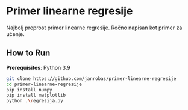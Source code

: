 # Primer linearne regresije
Najbolj preprost primer linearne regresije. Ročno napisan kot primer za učenje.

## How to Run

**Prerequisites**: Python 3.9

```bash
git clone https://github.com/janrobas/primer-linearne-regresije
cd primer-linearne-regresije
pip install numpy
pip install matplotlib
python .\regresija.py
```
